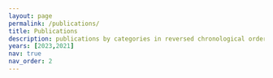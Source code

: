 ```yaml
---
layout: page
permalink: /publications/
title: Publications
description: publications by categories in reversed chronological order. generated by jekyll-scholar.
years: [2023,2021]
nav: true
nav_order: 2
---
```

<!-- _pages/publications.md -->
